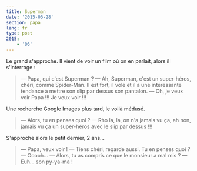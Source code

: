 ```yaml
---
title: Superman
date: '2015-06-28'
section: papa
lang: fr
type: post
2015:
    - '06'
---
```


Le grand s'approche. Il vient de voir un film où on en parlait, alors il s'interroge :

> — Papa, qui c'est Superman ?
> — Ah, Superman, c'est un super-héros, chéri, comme Spider-Man. Il est fort, il vole et il a une intéressante tendance à mettre son slip par dessus son pantalon.
> — Oh, je veux voir Papa !!! Je veux voir !!!

<!-- more -->

Une recherche Google Images plus tard, le voilà médusé.

> — Alors, tu en penses quoi ?
> — Rho la, la, on n'a jamais vu ça, ah non, jamais vu ça un super-héros avec le slip par dessus !!!

S'approche alors le petit dernier, 2 ans...

> — Papa, veux voir !
> — Tiens chéri, regarde aussi. Tu en penses quoi ?
> — Ooooh...
> — Alors, tu as compris ce que le monsieur a mal mis ?
> — Euh... son py-ya-ma !

